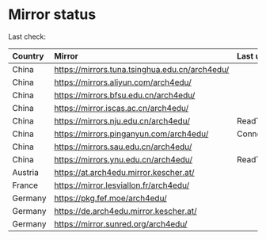 <script src="./time.js"></script>
# Mirror status
Last check: <script type="text/javascript">localize(1678616363.5404642);</script>

|Country|Mirror|Last update|
|:------|:-----|:----------|
|China|https://mirrors.tuna.tsinghua.edu.cn/arch4edu/|<script type="text/javascript">localize(1678602736);</script>|
|China|https://mirrors.aliyun.com/arch4edu/|<script type="text/javascript">localize(1678559605);</script>|
|China|https://mirrors.bfsu.edu.cn/arch4edu/|<script type="text/javascript">localize(1678559605);</script>|
|China|https://mirror.iscas.ac.cn/arch4edu/|<script type="text/javascript">localize(1678602736);</script>|
|China|https://mirrors.nju.edu.cn/arch4edu/|ReadTimeout|
|China|https://mirrors.pinganyun.com/arch4edu/|ConnectionError|
|China|https://mirrors.sau.edu.cn/arch4edu/|<script type="text/javascript">localize(1673850842);</script>|
|China|https://mirrors.ynu.edu.cn/arch4edu/|ReadTimeout|
|Austria|https://at.arch4edu.mirror.kescher.at/|<script type="text/javascript">localize(1678559605);</script>|
|France|https://mirror.lesviallon.fr/arch4edu/|<script type="text/javascript">localize(1678559605);</script>|
|Germany|https://pkg.fef.moe/arch4edu/|<script type="text/javascript">localize(1678559605);</script>|
|Germany|https://de.arch4edu.mirror.kescher.at/|<script type="text/javascript">localize(1678559605);</script>|
|Germany|https://mirror.sunred.org/arch4edu/|<script type="text/javascript">localize(1678559605);</script>|

<script src="./tablefilter/tablefilter.js"></script>
<script src="./table.js"></script>